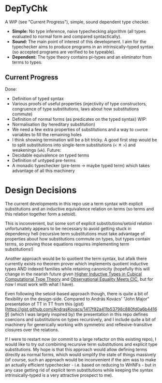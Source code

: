 # DepTyChk

A WIP (see "Current Progress"), simple, sound dependent type checker.
- **Simple:** No type inference, naive typechecking algorithm (all types evaluated to normal form and compared syntactically).
- **Sound:** The main point of interest of this development. I aim for the typechecker aims to produce programs in an intrinsically-typed syntax (so accepted programs are verified to be typeable).
- **Dependent:** The type theory contains pi-types and an eliminator from terms to types.

## Current Progress
Done: 
- Definition of typed syntax
- Various proofs of useful properties (injectivity of type constructors, congruence of type substitutions, laws about how substitutions commute)
- Definition of normal forms (as predicates on the typed syntax)
WIP:
- Normalisation (by hereditary substitution)
- We need a few extra properties of substitutions and a way to `coe`rce variables to fill the remaining holes
- I think showing termination will be a bit tricky. A good first step would be to split substitutions into single-term substitutions (`< M >`) and weakenings (`wk`).
Future:
- Decidable equivalence on typed terms
- Definition of untyped pre-terms
- A monadic typechecker (pre-term -> maybe typed term) which takes advantage of all this machinery

# Design Decisions
The current developments in this repo use a term syntax with explicit substitutions and an inductive equivalence relation on terms (so terms and this relation together form a setoid). 

This is inconvenient, but some sort of explicit substitutions/setoid relation unfortunately appears to be necessary to avoid getting stuck in dependency hell (recursive term substitutions must take advantage of properties about how substitutions commute on types, but types contain terms, so proving those equations requires implementing term substitutions!) 

Another approach would be to quotient the term syntax, but afaik there currently exists no theorem prover which implements quotient inductive types AND indexed families while retaining canonicity (hopefully this will change in the nearish future given [Higher Inductive Types in Cubical Computational Type Theory](https://dl.acm.org/doi/pdf/10.1145/3290314) and [Observational Equality Meets CIC](https://pujet.fr/pdf/obs_inductives.pdf]), but for now I must work with what I have).

Even following the setoid-based approach though, there is quite a bit of flexibility on the design-side. Compared to András Kovács' "John Major" presentation of TT in TT from this (gist)[https://gist.github.com/AndrasKovacs/1417f92a411b53798c880fd0a6b44169] (which I was largely inspired by) the presentation in this repo defines coercions and substitutions on types recursively, and I include quite a bit of machinery for generically working with symmetric and reflexive-transitive closures over the relations.

If I were to restart now (or commit to a large refactor on this existing repo), I would like to try out combining recursive term substitutions and explicit type substitutions. My hope is that this approach would allow defining terms directly as normal forms, which would simplify the state of things massively (of course, such an approach would be inconvenient if the aim was to make an actually efficient typechecker - i.e. based on reducing to WHNFs - but in any case getting rid of explicit term substitutions while keeping the syntax intrinsically-typed is a very attractive prospect to me).
